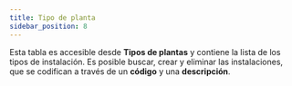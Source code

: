 ```yaml
---
title: Tipo de planta
sidebar_position: 8
---
```


Esta tabla es accesible desde **Tipos de plantas** y contiene la lista de los tipos de instalación. Es posible buscar, crear y eliminar las instalaciones, que se codifican a través de un **código** y una **descripción**.